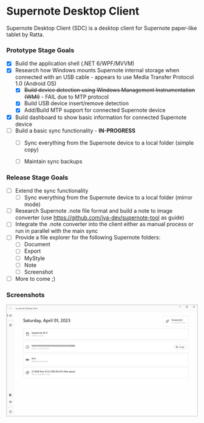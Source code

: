 # Supernote Desktop Client
Supernote Desktop Client (SDC) is a desktop client for Supernote paper-like tablet by Ratta.

### Prototype Stage Goals
- [X] Build the application shell (.NET 6/WPF/MVVM)
- [X] Research how Windows mounts Supernote internal storage when connected with an USB cable - appears to use Media Transfer Protocol 1.0 (Android OS)
  - [X] ~~Build device detection using Windows Management Instrumentation (WMI)~~ - FAIL due to MTP protocol
  - [X] Build USB device insert/remove detection
  - [X] Add/Build MTP support for connected Supernote device
- [X] Build dashboard to show basic information for connected Supernote device
- [ ] Build a basic sync functionality - **IN-PROGRESS**
  - [ ] Sync everything from the Supernote device to a local folder (simple copy)  
  - [ ] Maintain sync backups
  
  
### Release Stage Goals
- [ ] Extend the sync functionality
  - [ ] Sync everything from the Supernote device to a local folder (mirror mode)
- [ ] Research Supernote .note file format and build a note to image converter (use https://github.com/jya-dev/supernote-tool as guide)
- [ ] Integrate the .note converter into the client either as manual process or run in parallel with the main sync
- [ ] Provide a file explorer for the following Supernote folders:
  - [ ] Document
  - [ ] Export 
  - [ ] MyStyle
  - [ ] Note
  - [ ] Screenshot
- [ ] More to come ;) 

### Screenshots
<img src="_Screenshots\sdc_dashboard.png" alt="dashboard" width="900"/>